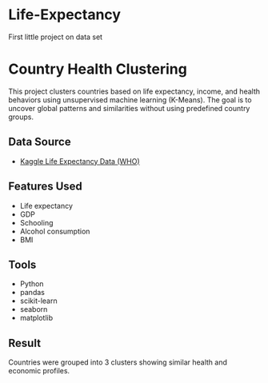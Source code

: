 # Life-Expectancy
First little project on data set
# Country Health Clustering

This project clusters countries based on life expectancy, income, and health behaviors using unsupervised machine learning (K-Means). The goal is to uncover global patterns and similarities without using predefined country groups.

## Data Source
- [Kaggle Life Expectancy Data (WHO)](https://www.kaggle.com/datasets/kumarajarshi/life-expectancy-who)

## Features Used
- Life expectancy
- GDP
- Schooling
- Alcohol consumption
- BMI

## Tools
- Python
- pandas
- scikit-learn
- seaborn
- matplotlib

## Result
Countries were grouped into 3 clusters showing similar health and economic profiles.
